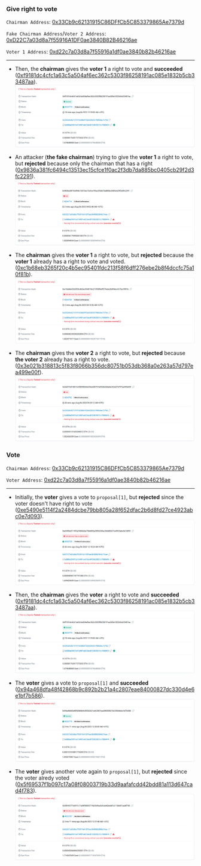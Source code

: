 ### Give right to vote

`Chairman Address`: [0x33Cb9c62131915C86DFfCb5C853379865Ae7379d](https://sepolia.etherscan.io/address/0x33Cb9c62131915C86DFfCb5C853379865Ae7379d)

`Fake Chairman Address`/`Voter 2 Address`: [0xD22C7a03d8a7f55916A1DF0ae3840B82B46216ae](https://sepolia.etherscan.io/tx/0x43a1556a19a7eccb53a006e8d6e9c9c58b5e602f550bbc48c733eb1a065abb3d)

`Voter 1 Address`: [0xd22c7a03d8a7f55916a1df0ae3840b82b46216ae](https://sepolia.etherscan.io/address/0xd22c7a03d8a7f55916a1df0ae3840b82b46216ae)

---

- Then, the **chairman** gives the **voter 1** a right to vote and **succeeded** ([0xf9181dc4cfc1a63c5a504af6ec362c5303f86258191ac085e1832b5cb33487aa](https://sepolia.etherscan.io/tx/0xf9181dc4cfc1a63c5a504af6ec362c5303f86258191ac085e1832b5cb33487aa)).
  ![0xf9181dc4cfc1a63c5a504af6ec362c5303f86258191ac085e1832b5cb33487aa](../assets/vote-right.png)

- An attacker (**the fake chairman**) trying to give the **voter 1** a right to vote, but **rejected** because only the chairman that has a right ([0x9836a381fc6494c13513ec15cfce1f0ac2f3db7da885bc0405cb29f2d3fc2291](https://sepolia.etherscan.io/tx/0x9836a381fc6494c13513ec15cfce1f0ac2f3db7da885bc0405cb29f2d3fc2291)).
  ![0x9836a381fc6494c13513ec15cfce1f0ac2f3db7da885bc0405cb29f2d3fc2291](../assets/failed-vote-right.png)

- The **chairman** gives the **voter 1** a right to vote, but **rejected** because the **voter 1** already has a right to vote and voted. ([0xc1b68eb3265f20c4b5ec95401fdc213f58f6dff276ebe2b8f4dccfc75a10f81b](https://sepolia.etherscan.io/tx/0xc1b68eb3265f20c4b5ec95401fdc213f58f6dff276ebe2b8f4dccfc75a10f81b)).
  ![0xc1b68eb3265f20c4b5ec95401fdc213f58f6dff276ebe2b8f4dccfc75a10f81b](../assets/already-voted.png)

- The **chairman** gives the **voter 2** a right to vote, but **rejected** because **the voter 2** already has a right to vote.
  ([0x3e021b318813c5f83f8066b356dc80751b053db368a0e263a57d797ea499e00f](https://sepolia.etherscan.io/tx/0x3e021b318813c5f83f8066b356dc80751b053db368a0e263a57d797ea499e00f)).
  ![0x3e021b318813c5f83f8066b356dc80751b053db368a0e263a57d797ea499e00f](../assets/already-voted-2.png)

### Vote

`Chairman Address`: [0x33Cb9c62131915C86DFfCb5C853379865Ae7379d](https://sepolia.etherscan.io/address/0x33Cb9c62131915C86DFfCb5C853379865Ae7379d)

`Voter Address`: [0xd22c7a03d8a7f55916a1df0ae3840b82b46216ae](https://sepolia.etherscan.io/address/0xd22c7a03d8a7f55916a1df0ae3840b82b46216ae)

---

- Initially, the **voter** gives a vote to `proposal[1]`, but **rejected** since the voter doesn't have right to vote ([0xe5490e5114f2a2484dcbe79bb805a28f652dfac2b6d8fd27ce4923abc0e7d093](https://sepolia.etherscan.io/tx/0xe5490e5114f2a2484dcbe79bb805a28f652dfac2b6d8fd27ce4923abc0e7d093)).
  ![0xe5490e5114f2a2484dcbe79bb805a28f652dfac2b6d8fd27ce4923abc0e7d093](../assets/no-right.png)

- Then, the **chairman** gives the **voter** a right to vote and **succeeded** ([0xf9181dc4cfc1a63c5a504af6ec362c5303f86258191ac085e1832b5cb33487aa](https://sepolia.etherscan.io/tx/0xf9181dc4cfc1a63c5a504af6ec362c5303f86258191ac085e1832b5cb33487aa)).
  ![0xf9181dc4cfc1a63c5a504af6ec362c5303f86258191ac085e1832b5cb33487aa](../assets/vote-right.png)

- The **voter** gives a vote to `proposal[1]` and **succeeded** ([0x94a468dfa48f42868b9c892b2b21a4c2807eae84000827dc330d4e6e1bf7b586](https://sepolia.etherscan.io/tx/0x94a468dfa48f42868b9c892b2b21a4c2807eae84000827dc330d4e6e1bf7b586)).
  ![0x94a468dfa48f42868b9c892b2b21a4c2807eae84000827dc330d4e6e1bf7b586](../assets/vote.png)

- The **voter** gives another vote again to `proposal[1]`, but **rejected** since the voter alredy voted ([0x5f69537f1b097c17a08f08003719b33d9aafafcdd42bdd81a113d647cad4f783](https://sepolia.etherscan.io/tx/0x5f69537f1b097c17a08f08003719b33d9aafafcdd42bdd81a113d647cad4f783)).
  ![0x5f69537f1b097c17a08f08003719b33d9aafafcdd42bdd81a113d647cad4f783](../assets/another-vote.png)
